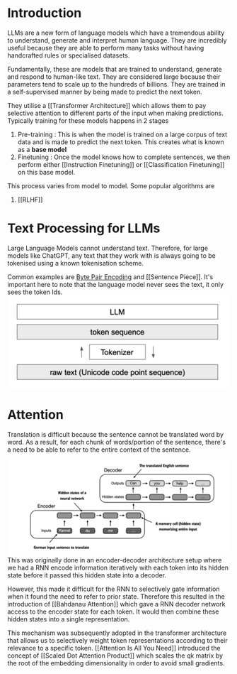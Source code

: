 
# Introduction

LLMs are a new form of language models which have a tremendous ability to understand, generate and interpret human language. They are incredibly useful because they are able to perform many tasks without having handcrafted rules or specialised datasets.

Fundamentally, these are models that are trained to understand, generate and respond to human-like text. They are considered large because their parameters tend to scale up to the hundreds of billions. They are trained in a self-supervised manner by being made to predict the next token.

They utilise a [[Transformer Architecture]] which allows them to pay selective attention to different parts of the input when making predictions. Typically training for these models happens in 2 stages

1. Pre-training : This is when the model is trained on a large corpus of text data and is made to predict the next token. This creates what is known as a **base model** 
2. Finetuning : Once the model knows how to complete sentences, we then perform either [[Instruction Finetuning]] or [[Classification Finetuning]] on this base model. 

This process varies from model to model. Some popular algorithms are 

1. [[RLHF]]

# Text Processing for LLMs

Large Language Models cannot understand text. Therefore, for large models like ChatGPT, any text that they work with is always going to be tokenised using a known tokenisation scheme.

Common examples are [Byte Pair Encoding](Byte%20Pair%20Encoding.md) and [[Sentence Piece]]. It's important here to note that the language model never sees the text, it only sees the token Ids.![image | 400](assets/Screenshot%202024-04-26%20at%201.58.51%20PM.png)

# Attention

Translation is difficult because the sentence cannot be translated word by word. As a result, for each chunk of words/portion of the sentence, there's a need to be able to refer to the entire context of the sentence.

![](assets/Screenshot%202024-04-26%20at%202.02.54%20PM.png)
This was originally done in an encoder-decoder architecture setup where we had a RNN encode information iteratively with each token into its hidden state before it passed this hidden state into a decoder.

However, this made it difficult for the RNN to selectively gate information when it found the need to refer to prior state. Therefore this resulted in the introduction of [[Bahdanau Attention]] which gave a RNN decoder network access to the encoder state for each token. It would then combine these hidden states into a single representation.

This mechanism was subsequently adopted in the transformer architecture that allows us to selectively weight token representations according to their relevance to a specific token. [[Attention Is All You Need]] introduced the concept of [[Scaled Dot Attention Product]] which scales the qk matrix by the root of the embedding dimensionality in order to avoid small gradients.